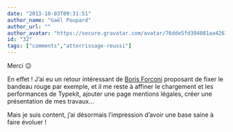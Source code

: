 ```yaml
---
date: "2013-10-03T09:31:51"
author_name: "Gaël Poupard"
author_url: ""
author_avatar: "https://secure.gravatar.com/avatar/76dde5fd394081aa4261802372fe2e33"
id: "32"
tags: ["comments","atterrissage-reussi"]
---
```

Merci 😉

En effet ! J’ai eu un retour intéressant de [Boris Forconi](https://twitter.com/borisforconi) proposant de fixer le bandeau rouge par exemple, et il me reste à affiner le chargement et les performances de Typekit, ajouter une page mentions légales, créer une présentation de mes travaux…

Mais je suis content, j’ai désormais l’impression d’avoir une base saine à faire évoluer !